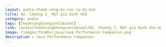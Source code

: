 ```yaml
---
layout: audio-thanh-cong-ko-con-la-bi-mat
title: 02. Chương 2_ Một giả định nhỏ
category: audio
tags: [thanhcongkhongconlabimat]
link: /audio/thanhcongkhongconlabimat/02. Chương 2_ Một giả định nhỏ.mp3 
image: /images/thumbs/java/Java Performance Companion.png
description : Java Performance Companion 
---
```












